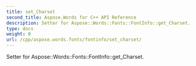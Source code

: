 ```yaml
---
title: set_Charset
second_title: Aspose.Words for C++ API Reference
description: Setter for Aspose::Words::Fonts::FontInfo::get_Charset. 
type: docs
weight: 0
url: /cpp/aspose.words.fonts/fontinfo/set_charset/
---
```


Setter for Aspose::Words::Fonts::FontInfo::get_Charset. 

